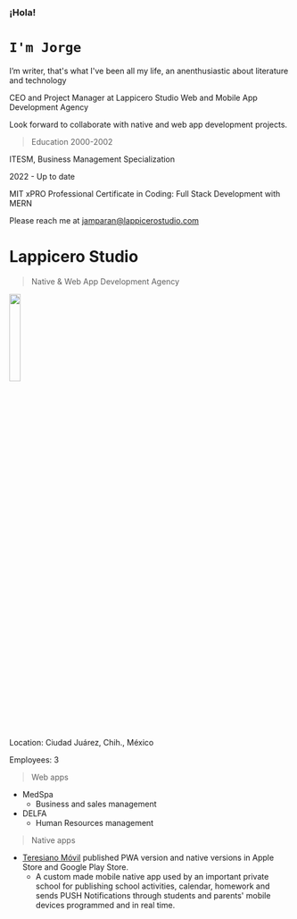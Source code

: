### ¡Hola!

# `I'm Jorge`

I’m writer, that's what I've been all my life, an anenthusiastic about literature and technology

CEO and Project Manager at Lappicero Studio
Web and Mobile App Development Agency

Look forward to collaborate with native and web app development projects.

> Education
2000-2002 

ITESM, Business Management Specialization

2022 - Up to date

MIT xPRO Professional Certificate in Coding: Full Stack Development with MERN 





Please reach me at jamparan@lappicerostudio.com

# Lappicero Studio
> Native & Web App Development Agency
<img src="https://github.com/JorgeAmparan/JorgeAmparan/blob/main/Logo%20Lappicero%20Studio%202023.png" width="20%">

Location: Ciudad Juárez, Chih., México

Employees: 3

> Web apps
- MedSpa
  - Business and sales management
- DELFA
  - Human Resources management 
 
> Native apps
- [Teresiano Móvil](https://www.teresianomovil.com/) published PWA version and native versions in Apple Store and Google Play Store. 
  - A custom made mobile native app used by an important private school for publishing school activities, calendar, homework and sends PUSH Notifications through students and parents' mobile devices programmed and in real time.


